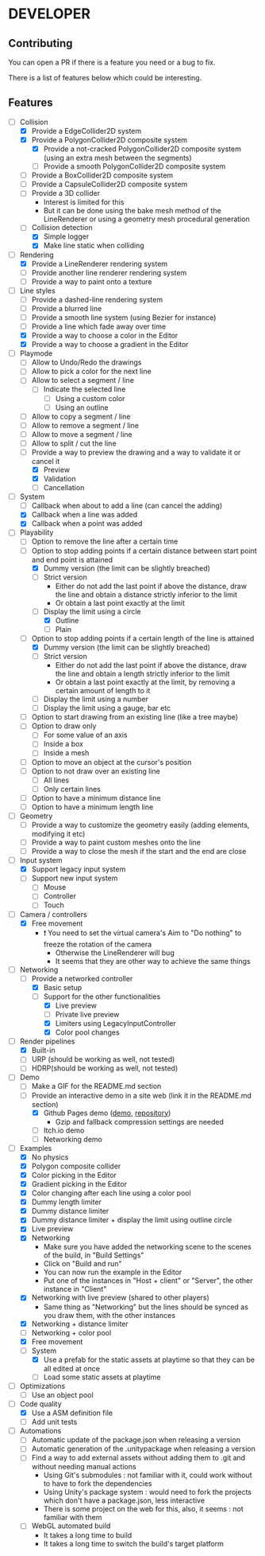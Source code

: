 # DEVELOPER

## Contributing

You can open a PR if there is a feature you need or a bug to fix.

There is a list of features below which could be interesting.

## Features

- [ ] Collision
  - [x] Provide a EdgeCollider2D system
  - [x] Provide a PolygonCollider2D composite system
    - [x] Provide a not-cracked PolygonCollider2D composite system (using an extra mesh between the segments)
    - [ ] Provide a smooth PolygonCollider2D composite system
  - [ ] Provide a BoxCollider2D composite system
  - [ ] Provide a CapsuleCollider2D composite system
  - [ ] Provide a 3D collider
    - Interest is limited for this
    - But it can be done using the bake mesh method of the LineRenderer or using a geometry mesh procedural generation
  - [ ] Collision detection
    - [x] Simple logger
    - [x] Make line static when colliding

- [ ] Rendering
  - [x] Provide a LineRenderer rendering system
  - [ ] Provide another line renderer rendering system
  - [ ] Provide a way to paint onto a texture

- [ ] Line styles
  - [ ] Provide a dashed-line rendering system
  - [ ] Provide a blurred line
  - [ ] Provide a smooth line system (using Bezier for instance)
  - [ ] Provide a line which fade away over time
  - [x] Provide a way to choose a color in the Editor
  - [x] Provide a way to choose a gradient in the Editor

- [ ] Playmode
  - [ ] Allow to Undo/Redo the drawings
  - [ ] Allow to pick a color for the next line
  - [ ] Allow to select a segment / line
    - [ ] Indicate the selected line
      - [ ] Using a custom color
      - [ ] Using an outline
  - [ ] Allow to copy a segment / line
  - [ ] Allow to remove a segment / line
  - [ ] Allow to move a segment / line
  - [ ] Allow to split / cut the line
  - [ ] Provide a way to preview the drawing and a way to validate it or cancel it
    - [x] Preview
    - [x] Validation
    - [ ] Cancellation

- [ ] System
  - [ ] Callback when about to add a line (can cancel the adding)
  - [x] Callback when a line was added
  - [x] Callback when a point was added

- [ ] Playability
  - [ ] Option to remove the line after a certain time
  - [ ] Option to stop adding points if a certain distance between start point and end point is attained
    - [x] Dummy version (the limit can be slightly breached)
    - [ ] Strict version
      - Either do not add the last point if above the distance, draw the line and obtain a distance strictly inferior to the limit
      - Or obtain a last point exactly at the limit
    - [ ] Display the limit using a circle
      - [x] Outline
      - [ ] Plain
  - [ ] Option to stop adding points if a certain length of the line is attained
    - [x] Dummy version (the limit can be slightly breached)
    - [ ] Strict version
      - Either do not add the last point if above the distance, draw the line and obtain a length strictly inferior to the limit
      - Or obtain a last point exactly at the limit, by removing a certain amount of length to it
    - [ ] Display the limit using a number
    - [ ] Display the limit using a gauge, bar etc
  - [ ] Option to start drawing from an existing line (like a tree maybe)
  - [ ] Option to draw only
    - [ ] For some value of an axis
    - [ ] Inside a box
    - [ ] Inside a mesh
  - [ ] Option to move an object at the cursor's position
  - [ ] Option to not draw over an existing line
    - [ ] All lines
    - [ ] Only certain lines
  - [ ] Option to have a minimum distance line
  - [ ] Option to have a minimum length line

- [ ] Geometry
  - [ ] Provide a way to customize the geometry easily (adding elements, modifying it etc)
  - [ ] Provide a way to paint custom meshes onto the line
  - [ ] Provide a way to close the mesh if the start and the end are close

- [ ] Input system
  - [x] Support legacy input system
  - [ ] Support new input system
    - [ ] Mouse
    - [ ] Controller
    - [ ] Touch

- [ ] Camera / controllers
  - [x] Free movement
    - ❗ You need to set the virtual camera's Aim to "Do nothing" to freeze the rotation of the camera
      - Otherwise the LineRenderer will bug
      - It seems that they are other way to achieve the same things 

- [ ] Networking
  - [ ] Provide a networked controller
    - [x] Basic setup
    - [ ] Support for the other functionalities
      - [x] Live preview
      - [ ] Private live preview
      - [x] Limiters using LegacyInputController
      - [x] Color pool changes

- [ ] Render pipelines
  - [x] Built-in
  - [ ] URP (should be working as well, not tested)
  - [ ] HDRP(should be working as well, not tested)

- [ ] Demo
  - [ ] Make a GIF for the README.md section
  - [ ] Provide an interactive demo in a site web (link it in the README.md section)
    - [x] Github Pages demo ([demo](https://isirode.github.io/DrawingLines2DDemo), [repository](https://github.com/isirode/DrawingLines2DDemo))
      - Gzip and fallback compression settings are needed
    - [ ] Itch.io demo
    - [ ] Networking demo

- [ ] Examples
  - [x] No physics
  - [x] Polygon composite collider
  - [x] Color picking in the Editor
  - [x] Gradient picking in the Editor
  - [x] Color changing after each line using a color pool
  - [x] Dummy length limiter
  - [x] Dummy distance limiter
  - [x] Dummy distance limiter + display the limit using outline circle
  - [x] Live preview
  - [x] Networking
    - Make sure you have added the networking scene to the scenes of the build, in "Build Settings"
    - Click on "Build and run"
    - You can now run the example in the Editor
    - Put one of the instances in "Host + client" or "Server", the other instance in "Client"
  - [x] Networking with live preview (shared to other players)
    - Same thing as "Networking" but the lines should be synced as you draw them, with the other instances
  - [x] Networking + distance limiter
  - [ ] Networking + color pool
  - [x] Free movement
  - [ ] System
    - [x] Use a prefab for the static assets at playtime so that they can be all edited at once
    - [ ] Load some static assets at playtime

- [ ] Optimizations
  - [ ] Use an object pool

- [ ] Code quality
  - [x] Use a ASM definition file
  - [ ] Add unit tests

- [ ] Automations
  - [ ] Automatic update of the package.json when releasing a version
  - [ ] Automatic generation of the .unitypackage when releasing a version
  - [ ] Find a way to add external assets without adding them to .git and without needing manual actions
    - Using Git's submodules : not familiar with it, could work without to have to fork the dependencies
    - Using Unity's package system : would need to fork the projects which don't have a package.json, less interactive
    - There is some project on the web for this, also, it seems : not familiar with them
  - [ ] WebGL automated build
    - It takes a long time to build
    - It takes a long time to switch the build's target platform

